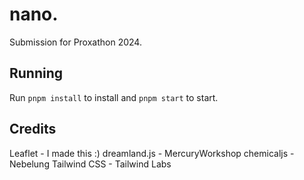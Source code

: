 # nano.
Submission for Proxathon 2024.

## Running
Run `pnpm install` to install and `pnpm start` to start.

## Credits
Leaflet - I made this :)
dreamland.js - MercuryWorkshop
chemicaljs - Nebelung
Tailwind CSS - Tailwind Labs